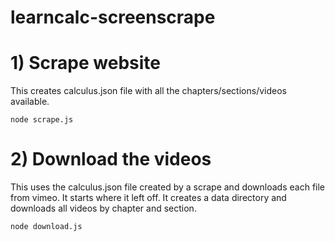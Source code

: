 # learncalc-screenscrape

# 1) Scrape website

This creates calculus.json file with all the chapters/sections/videos available.

    node scrape.js


# 2) Download the videos

This uses the calculus.json file created by a scrape and downloads each file from vimeo. It starts where it left off. It creates a data directory and downloads all videos by chapter and section.

    node download.js


